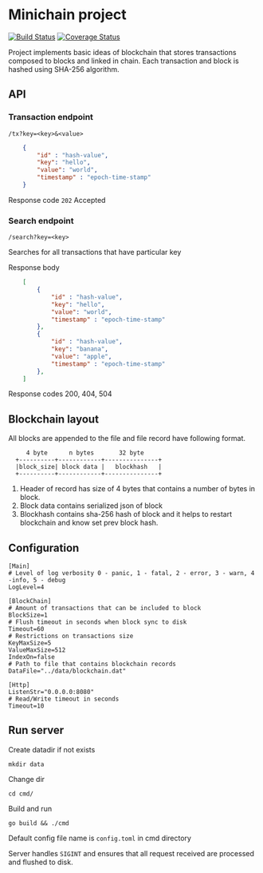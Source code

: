 # Minichain project

[![Build Status](https://travis-ci.org/stgleb/minichain.svg?branch=master)](https://travis-ci.org/stgleb/minichain)
[![Coverage Status](https://coveralls.io/repos/github/stgleb/minichain/badge.svg?branch=tests)](https://coveralls.io/github/stgleb/minichain?branch=tests)

Project implements basic ideas of blockchain that
stores transactions composed to blocks and linked
in chain. Each transaction and block is hashed using
SHA-256 algorithm.

## API

### Transaction endpoint

`/tx?key=<key>&<value>`

```json
    {
        "id" : "hash-value",
        "key": "hello",
        "value": "world",
        "timestamp" : "epoch-time-stamp"
    }
```

Response code `202` Accepted

### Search endpoint

`/search?key=<key>`

Searches for all transactions that have particular key

Response body

```json
    [
        {
            "id" : "hash-value",
            "key": "hello",
            "value": "world",
            "timestamp" : "epoch-time-stamp"
        },
        {
            "id" : "hash-value",
            "key": "banana",
            "value": "apple",
            "timestamp" : "epoch-time-stamp"
        },
    ]
```

Response codes 200, 404, 504

## Blockchain layout

All blocks are appended to the file and file record
have following format.


```
     4 byte      n bytes       32 byte
  +----------+------------+---------------+
  |block_size| block data |   blockhash   |
  +----------+------------+---------------+
```

1. Header of record has size of 4 bytes that contains a number of
bytes in block.
2. Block data contains serialized json of block
3. Blockhash contains sha-256 hash of block and it helps
   to restart blockchain and know set prev block hash.

## Configuration

```
[Main]
# Level of log verbosity 0 - panic, 1 - fatal, 2 - error, 3 - warn, 4 -info, 5 - debug
LogLevel=4

[BlockChain]
# Amount of transactions that can be included to block
BlockSize=1
# Flush timeout in seconds when block sync to disk
Timeout=60
# Restrictions on transactions size
KeyMaxSize=5
ValueMaxSize=512
IndexOn=false
# Path to file that contains blockchain records
DataFile="../data/blockchain.dat"

[Http]
ListenStr="0.0.0.0:8080"
# Read/Write timeout in seconds
Timeout=10
```

## Run server

Create datadir if not exists

`mkdir data`

Change dir

`cd cmd/`

Build and run

`go build && ./cmd`

Default config file name is `config.toml` in cmd directory

Server handles `SIGINT` and ensures that all request received
are processed and flushed to disk.